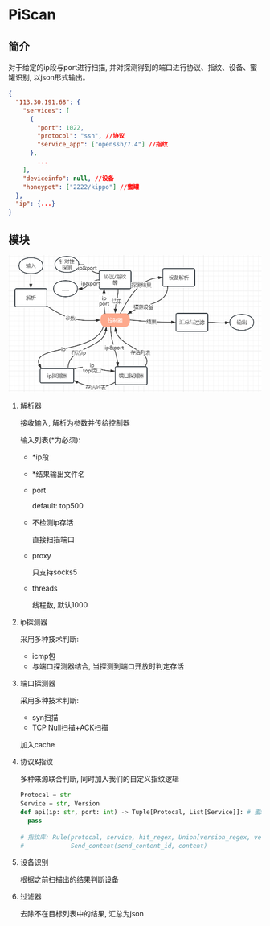 # PiScan
## 简介

对于给定的ip段与port进行扫描, 并对探测得到的端口进行协议、指纹、设备、蜜罐识别, 以json形式输出。

```json
{
  "113.30.191.68": {
    "services": [
      {
        "port": 1022,
        "protocol": "ssh", //协议
        "service_app": ["openssh/7.4"] //指纹
      },
    	...
    ],
    "deviceinfo": null, //设备
    "honeypot": ["2222/kippo"] //蜜罐
  }, 
  "ip": {...}
}
```

## 模块

![image-20230717163308767](README.assets/image-20230717163308767.png)

1. 解析器

   接收输入, 解析为参数并传给控制器

   输入列表(\*为必须):

   - *ip段

   - *结果输出文件名

   - port

     default: top500

   - 不检测ip存活

     直接扫描端口

   - proxy

     只支持socks5

   - threads

     线程数, 默认1000

1. ip探测器

   采用多种技术判断:

   - icmp包
   - 与端口探测器结合, 当探测到端口开放时判定存活

1. 端口探测器

   采用多种技术判断:

   - syn扫描
   - TCP Null扫描+ACK扫描

   加入cache

1. 协议&指纹

   多种来源联合判断, 同时加入我们的自定义指纹逻辑

   ```python
   Protocal = str
   Service = str, Version
   def api(ip: str, port: int) -> Tuple[Protocal, List[Service]]: # 蜜罐将放入Service中
     pass
   
   # 指纹库: Rule(protocal, service, hit_regex, Union[version_regex, version], send_content_id)
   # 			 Send_content(send_content_id, content)
   ```

1. 设备识别

   根据之前扫描出的结果判断设备

1. 过滤器

   去除不在目标列表中的结果, 汇总为json

